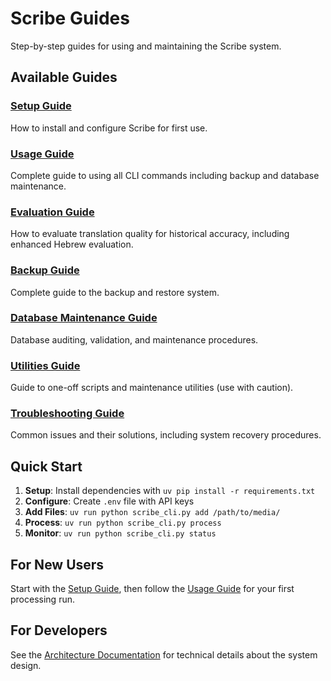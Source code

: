 # Scribe Guides

Step-by-step guides for using and maintaining the Scribe system.

## Available Guides

### [Setup Guide](setup.md)
How to install and configure Scribe for first use.

### [Usage Guide](usage.md)
Complete guide to using all CLI commands including backup and database maintenance.

### [Evaluation Guide](evaluation.md)
How to evaluate translation quality for historical accuracy, including enhanced Hebrew evaluation.

### [Backup Guide](backup.md)
Complete guide to the backup and restore system.

### [Database Maintenance Guide](database-maintenance.md)
Database auditing, validation, and maintenance procedures.

### [Utilities Guide](utilities.md)
Guide to one-off scripts and maintenance utilities (use with caution).

### [Troubleshooting Guide](troubleshooting.md)
Common issues and their solutions, including system recovery procedures.

## Quick Start

1. **Setup**: Install dependencies with `uv pip install -r requirements.txt`
2. **Configure**: Create `.env` file with API keys
3. **Add Files**: `uv run python scribe_cli.py add /path/to/media/`
4. **Process**: `uv run python scribe_cli.py process`
5. **Monitor**: `uv run python scribe_cli.py status`

## For New Users

Start with the [Setup Guide](setup.md), then follow the [Usage Guide](usage.md) for your first processing run.

## For Developers

See the [Architecture Documentation](../architecture/) for technical details about the system design.
